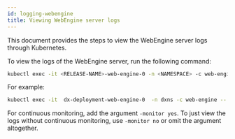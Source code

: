 ```yaml
---
id: logging-webengine
title: Viewing WebEngine server logs
---
```


This document provides the steps to view the WebEngine server logs through Kubernetes.

To view the logs of the WebEngine server, run the following command:

```bash
kubectl exec -it <RELEASE-NAME>-web-engine-0 -n <NAMESPACE> -c web-engine -- /opt/openliberty/wlp/usr/svrcfg/bin/webEngineLogs.sh -monitor yes
```

For example:

```bash
kubectl exec -it  dx-deployment-web-engine-0  -n dxns -c web-engine -- /opt/openliberty/wlp/usr/svrcfg/bin/webEngineLogs.sh -monitor yes
```

For continuous monitoring, add the argument `-monitor yes`. To just view the logs without continuous monitoring, use `-monitor no` or omit the argument altogether.